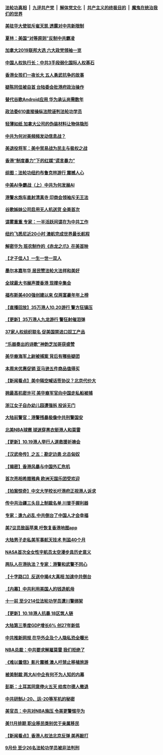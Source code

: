 ####  [法轮功真相](../../../../basic/blob/master/README.md?t=10212013) &nbsp;|&nbsp; [九评共产党](../../../../9ping.md/blob/master/README.md?t=10212013) &nbsp;|&nbsp; [解体党文化](../../../../jtdwh.md/blob/master/README.md?t=10212013)  &nbsp;|&nbsp; [共产主义的终极目的](../../../../gczydzjmd.md/blob/master/README.md?t=10212013) &nbsp;|&nbsp; [魔鬼在统治我们的世界](../../../../mgztzwmdsj.md/blob/master/README.md?t=10212013) 

#### [美驻华大使驳斥崔天凯 透露对中共新限制](../pages/nf4514/n11602778.md?t=10212013) 

#### [夏林：美国“对等原则”反制中共霸凌](../pages/nf4514/n11602919.md?t=10212013) 

#### [加拿大2019联邦大选 六大政党领袖一览](../pages/nf4514/n11595677.md?t=10212013) 

#### [中国人权执行长：中共3手段弱化国际人权基石](../pages/nf4514/n11602353.md?t=10212013) 

#### [香港女孩们一夜长大 五人勇武抗争的故事](../pages/nf4514/n11602291.md?t=10212013) 

#### [疑陈同佳被自首 台陆委会批港府政治操作](../pages/nf4514/n11601494.md?t=10212013) 

#### [替代谷歌Android应用 华为承认尚需数年](../pages/nf4514/n11601344.md?t=10212013) 

#### [政法委610直接操纵法院诬判法轮功学员](../pages/nf4514/n11597598.md?t=10212013) 

#### [轻薄如纸 加拿大公司的伪装材料让物体隐形](../pages/nf4514/n11601957.md?t=10212013) 

#### [中共为何对美频频发动信息战？](../pages/nf4514/n11601075.md?t=10212013) 

#### [美退役将军：美中贸易战为民主与极权之战](../pages/nf4514/n11584528.md?t=10212013) 

#### [香港“制度暴力”下的红媒“谎言暴力”](../pages/nf4514/n11601192.md?t=10212013) 

#### [组图：法轮功纽约布鲁克林游行  震撼人心](../pages/nf4514/n11601191.md?t=10212013) 

#### [中美AI争霸战（上）中共为何发展AI](../pages/nf4514/n11596203.md?t=10212013) 

#### [港警水炮车直射清真寺 印商会领袖斥无王法](../pages/nf4514/n11601149.md?t=10212013) 

#### [谷歌姊妹公司启用无人机送货 全美首次](../pages/nf4514/n11600908.md?t=10212013) 

#### [谍雾重重 专家：一半活跃间谍在为中共工作](../pages/nf4514/n11572836.md?t=10212013) 

#### [纽约飞悉尼近20小时 澳航完成世界最长航程](../pages/nf4514/n11600790.md?t=10212013) 

#### [解密华为 班农制作的《赤龙之爪》在美首映](../pages/nf4514/n11599980.md?t=10212013) 

#### [【才子佳人】一生一世一双人](../pages/nf4514/n11594823.md?t=10212013) 

#### [墨尔本嘉年华 居民赞法轮大法祥和美好](../pages/nf4514/n11600298.md?t=10212013) 

#### [全球最大书展声援香港 现撑伞集会](../pages/nf4514/n11600755.md?t=10212013) 

#### [福布斯美400强创建以来 仅两富豪年年上榜](../pages/nf4514/n11588509.md?t=10212013) 

#### [【直播回放】35万港人10.20游行 警方狂镇压](../pages/nf4514/n11594831.md?t=10212013) 

#### [【更新】35万港人九龙游行 警狂射催泪弹](../pages/nf4514/n11599955.md?t=10212013) 

#### [37家人权组织联名 促美国禁进口奴工产品](../pages/nf4514/n11600160.md?t=10212013) 

#### [“乐器奏出的诗歌”神韵芝加哥获盛赞](../pages/nf4514/n11599794.md?t=10212013) 

#### [美华裔海军上尉被捕案 背后有哪些疑团](../pages/nf4514/n11599377.md?t=10212013) 

#### [本周末优惠促销 亚马逊五件商品值得买](../pages/nf4514/n11599395.md?t=10212013) 

#### [【新闻看点】美中隔空喊话签协议？北京代价大](../pages/nf4514/n11599369.md?t=10212013) 

#### [拥最高机密许可 美华裔军官向中国走私船被捕](../pages/nf4514/n11599249.md?t=10212013) 

#### [浙江女子自办幼儿园遭强拆 投诉无门](../pages/nf4514/n11599234.md?t=10212013) 

#### [大陆前警官：港警残暴极像中共刑警国安](../pages/nf4514/n11598613.md?t=10212013) 

#### [北美NBA球赛 球迷穿黑衣挺港人和莫雷](../pages/nf4514/n11599132.md?t=10212013) 

#### [【更新】10.19港人举行人道救援祈祷会](../pages/nf4514/n11598944.md?t=10212013) 

#### [【汉武帝传】之五：勘定边患 北击匈奴](../pages/nf4514/n11444677.md?t=10212013) 

#### [【揭密】香港风暴与中国外汇危机](../pages/nf4514/n11577571.md?t=10212013) 

#### [首次亮相希腊雅典 欧洲天国乐团受欢迎](../pages/nf4514/n11597013.md?t=10212013) 

#### [【拍案惊奇】中文大学校长吁港府正视港人诉求](../pages/nf4514/n11598581.md?t=10212013) 

#### [传中共治疆三头目上制裁名单 川普手握利器](../pages/nf4514/n11598453.md?t=10212013) 

#### [专家：逢九必乱 中共倒台了中国人才会幸福](../pages/nf4514/n11597339.md?t=10212013) 

#### [美7议员致函苹果 吁恢复香港地图app](../pages/nf4514/n11598248.md?t=10212013) 

#### [大陆男子走私美军事航天技术 判监40个月](../pages/nf4514/n11597709.md?t=10212013) 

#### [NASA首次全女性宇航员太空漫步具历史意义](../pages/nf4514/n11597660.md?t=10212013) 

#### [两队人在港执法？专家：港警和武警不同心](../pages/nf4514/n11597359.md?t=10212013) 

#### [【十字路口】反送中揭4大真相 加速中共倒台](../pages/nf4514/n11595839.md?t=10212013) 

#### [【内幕】中共利用美国人的钱造航母](../pages/nf4514/n11588596.md?t=10212013) 

#### [十一前 至少214位法轮功学员遭川警绑架](../pages/nf4514/n11596648.md?t=10212013) 

#### [【更新】10.18港人抗暴 18区筑人链](../pages/nf4514/n11596314.md?t=10212013) 

#### [大陆第三季度GDP增长6% 创27年新低](../pages/nf4514/n11596019.md?t=10212013) 

#### [中共推新网规 在华外企及个人隐私恐全曝光](../pages/nf4514/n11595762.md?t=10212013) 

#### [NBA总裁：中共要求解雇莫雷 我们拒绝了](../pages/nf4514/n11595749.md?t=10212013) 

#### [《难以置信》影片震撼 澳人吁禁止移植旅游](../pages/nf4514/n11595752.md?t=10212013) 

#### [被美制裁 两大AI中企有何不为人知的内幕](../pages/nf4514/n11591321.md?t=10212013) 

#### [彭斯：土耳其同意停火五天 给库尔德人撤退](../pages/nf4514/n11595251.md?t=10212013) 

#### [中共研制J-20、运-20等军机的秘密](../pages/nf4514/n11588039.md?t=10212013) 

#### [美官员：中共对NBA施压 令美更警惕华为](../pages/nf4514/n11595484.md?t=10212013) 

#### [美11月排期 职业移民类别优于亲属移民](../pages/nf4514/n11595269.md?t=10212013) 

#### [【新闻看点】香港人权法北京反弹 美再敲打](../pages/nf4514/n11595229.md?t=10212013) 

#### [9月份 至少26名法轮功学员被非法判刑](../pages/nf4514/n11594385.md?t=10212013) 

